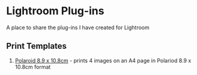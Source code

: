 # Lightroom Plug-ins
A place to share the plug-ins I have created for Lightroom

## Print Templates

1. [Polaroid 8.9 x 10.8cm](./Polaroid-8.9x10.lrtemplate) - prints 4 images on an A4 page in Polariod 8.9 x 10.8cm format 



